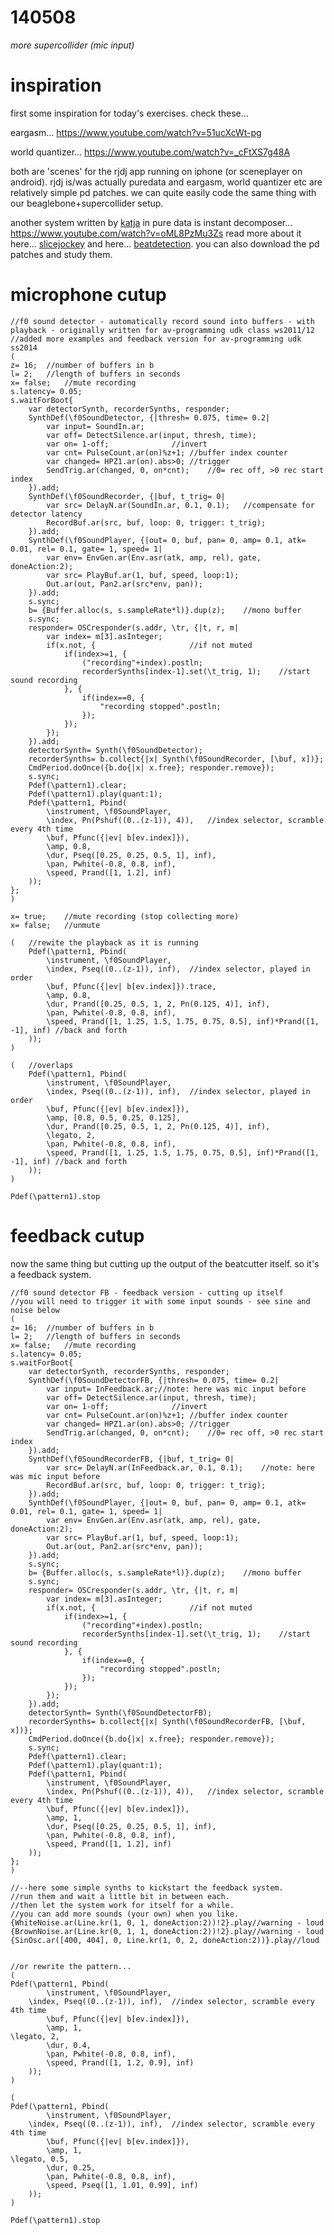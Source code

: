 140508
======

_more supercollider (mic input)_

inspiration
===========
first some inspiration for today's exercises.  check these...

eargasm... https://www.youtube.com/watch?v=51ucXcWt-pg

world quantizer... https://www.youtube.com/watch?v=_cFtXS7g48A

both are 'scenes' for the rjdj app running on iphone (or sceneplayer on android).
rjdj is/was actually puredata and eargasm, world quantizer etc are relatively simple pd patches.
we can quite easily code the same thing with our beaglebone+supercollider setup.

another system written by [katja](www.katjaas.nl) in pure data is instant decomposer... https://www.youtube.com/watch?v=oML8PzMu3Zs
read more about it here... [slicejockey](https://www.katjaas.nl/slicejockey/slicejockey.html) and here... [beatdetection](https://www.katjaas.nl/beatdetection/beatdetection.html).
you can also download the pd patches and study them.

microphone cutup
================

```supercollider
//f0 sound detector - automatically record sound into buffers - with playback - originally written for av-programming udk class ws2011/12
//added more examples and feedback version for av-programming udk ss2014
(
z= 16;	//number of buffers in b
l= 2;	//length of buffers in seconds
x= false;	//mute recording
s.latency= 0.05;
s.waitForBoot{
	var detectorSynth, recorderSynths, responder;
	SynthDef(\f0SoundDetector, {|thresh= 0.075, time= 0.2|
		var input= SoundIn.ar;
		var off= DetectSilence.ar(input, thresh, time);
		var on= 1-off;				//invert
		var cnt= PulseCount.ar(on)%z+1;	//buffer index counter
		var changed= HPZ1.ar(on).abs>0;	//trigger
		SendTrig.ar(changed, 0, on*cnt);	//0= rec off, >0 rec start index
	}).add;
	SynthDef(\f0SoundRecorder, {|buf, t_trig= 0|
		var src= DelayN.ar(SoundIn.ar, 0.1, 0.1);	//compensate for detector latency
		RecordBuf.ar(src, buf, loop: 0, trigger: t_trig);
	}).add;
	SynthDef(\f0SoundPlayer, {|out= 0, buf, pan= 0, amp= 0.1, atk= 0.01, rel= 0.1, gate= 1, speed= 1|
		var env= EnvGen.ar(Env.asr(atk, amp, rel), gate, doneAction:2);
		var src= PlayBuf.ar(1, buf, speed, loop:1);
		Out.ar(out, Pan2.ar(src*env, pan));
	}).add;
	s.sync;
	b= {Buffer.alloc(s, s.sampleRate*l)}.dup(z);	//mono buffer
	s.sync;
	responder= OSCresponder(s.addr, \tr, {|t, r, m|
		var index= m[3].asInteger;
		if(x.not, {						//if not muted
			if(index>=1, {
				("recording"+index).postln;
				recorderSynths[index-1].set(\t_trig, 1);	//start sound recording
			}, {
				if(index==0, {
					"recording stopped".postln;
				});
			});
		});
	}).add;
	detectorSynth= Synth(\f0SoundDetector);
	recorderSynths= b.collect{|x| Synth(\f0SoundRecorder, [\buf, x])};
	CmdPeriod.doOnce({b.do{|x| x.free}; responder.remove});
	s.sync;
	Pdef(\pattern1).clear;
	Pdef(\pattern1).play(quant:1);
	Pdef(\pattern1, Pbind(
		\instrument, \f0SoundPlayer,
		\index, Pn(Pshuf((0..(z-1)), 4)),	//index selector, scramble every 4th time
		\buf, Pfunc({|ev| b[ev.index]}),
		\amp, 0.8,
		\dur, Pseq([0.25, 0.25, 0.5, 1], inf),
		\pan, Pwhite(-0.8, 0.8, inf),
		\speed, Prand([1, 1.2], inf)
	));
};
)

x= true;	//mute recording (stop collecting more)
x= false;	//unmute

(	//rewite the playback as it is running
	Pdef(\pattern1, Pbind(
		\instrument, \f0SoundPlayer,
		\index, Pseq((0..(z-1)), inf),	//index selector, played in order
		\buf, Pfunc({|ev| b[ev.index]}).trace,
		\amp, 0.8,
		\dur, Prand([0.25, 0.5, 1, 2, Pn(0.125, 4)], inf),
		\pan, Pwhite(-0.8, 0.8, inf),
		\speed, Prand([1, 1.25, 1.5, 1.75, 0.75, 0.5], inf)*Prand([1, -1], inf)	//back and forth
	));
)

(	//overlaps
	Pdef(\pattern1, Pbind(
		\instrument, \f0SoundPlayer,
		\index, Pseq((0..(z-1)), inf),	//index selector, played in order
		\buf, Pfunc({|ev| b[ev.index]}),
		\amp, [0.8, 0.5, 0.25, 0.125],
		\dur, Prand([0.25, 0.5, 1, 2, Pn(0.125, 4)], inf),
		\legato, 2,
		\pan, Pwhite(-0.8, 0.8, inf),
		\speed, Prand([1, 1.25, 1.5, 1.75, 0.75, 0.5], inf)*Prand([1, -1], inf)	//back and forth
	));
)

Pdef(\pattern1).stop

```

feedback cutup
==============
now the same thing but cutting up the output of the beatcutter itself.  so it's a feedback system.

```supercollider
//f0 sound detector FB - feedback version - cutting up itself
//you will need to trigger it with some input sounds - see sine and noise below
(
z= 16;	//number of buffers in b
l= 2;	//length of buffers in seconds
x= false;	//mute recording
s.latency= 0.05;
s.waitForBoot{
	var detectorSynth, recorderSynths, responder;
	SynthDef(\f0SoundDetectorFB, {|thresh= 0.075, time= 0.2|
		var input= InFeedback.ar;//note: here was mic input before
		var off= DetectSilence.ar(input, thresh, time);
		var on= 1-off;				//invert
		var cnt= PulseCount.ar(on)%z+1;	//buffer index counter
		var changed= HPZ1.ar(on).abs>0;	//trigger
		SendTrig.ar(changed, 0, on*cnt);	//0= rec off, >0 rec start index
	}).add;
	SynthDef(\f0SoundRecorderFB, {|buf, t_trig= 0|
		var src= DelayN.ar(InFeedback.ar, 0.1, 0.1);	//note: here was mic input before
		RecordBuf.ar(src, buf, loop: 0, trigger: t_trig);
	}).add;
	SynthDef(\f0SoundPlayer, {|out= 0, buf, pan= 0, amp= 0.1, atk= 0.01, rel= 0.1, gate= 1, speed= 1|
		var env= EnvGen.ar(Env.asr(atk, amp, rel), gate, doneAction:2);
		var src= PlayBuf.ar(1, buf, speed, loop:1);
		Out.ar(out, Pan2.ar(src*env, pan));
	}).add;
	s.sync;
	b= {Buffer.alloc(s, s.sampleRate*l)}.dup(z);	//mono buffer
	s.sync;
	responder= OSCresponder(s.addr, \tr, {|t, r, m|
		var index= m[3].asInteger;
		if(x.not, {						//if not muted
			if(index>=1, {
				("recording"+index).postln;
				recorderSynths[index-1].set(\t_trig, 1);	//start sound recording
			}, {
				if(index==0, {
					"recording stopped".postln;
				});
			});
		});
	}).add;
	detectorSynth= Synth(\f0SoundDetectorFB);
	recorderSynths= b.collect{|x| Synth(\f0SoundRecorderFB, [\buf, x])};
	CmdPeriod.doOnce({b.do{|x| x.free}; responder.remove});
	s.sync;
	Pdef(\pattern1).clear;
	Pdef(\pattern1).play(quant:1);
	Pdef(\pattern1, Pbind(
		\instrument, \f0SoundPlayer,
		\index, Pn(Pshuf((0..(z-1)), 4)),	//index selector, scramble every 4th time
		\buf, Pfunc({|ev| b[ev.index]}),
		\amp, 1,
		\dur, Pseq([0.25, 0.25, 0.5, 1], inf),
		\pan, Pwhite(-0.8, 0.8, inf),
		\speed, Prand([1, 1.2], inf)
	));
};
)

//--here some simple synths to kickstart the feedback system.
//run them and wait a little bit in between each.
//then let the system work for itself for a while.
//you can add more sounds (your own) when you like.
{WhiteNoise.ar(Line.kr(1, 0, 1, doneAction:2))!2}.play//warning - loud
{BrownNoise.ar(Line.kr(0, 1, 1, doneAction:2))!2}.play//warning - loud
{SinOsc.ar([400, 404], 0, Line.kr(1, 0, 2, doneAction:2))}.play//loud


//or rewrite the pattern...
(
Pdef(\pattern1, Pbind(
		\instrument, \f0SoundPlayer,
	\index, Pseq((0..(z-1)), inf),	//index selector, scramble every 4th time
		\buf, Pfunc({|ev| b[ev.index]}),
		\amp, 1,
\legato, 2,
		\dur, 0.4,
		\pan, Pwhite(-0.8, 0.8, inf),
		\speed, Prand([1, 1.2, 0.9], inf)
	));
)

(
Pdef(\pattern1, Pbind(
		\instrument, \f0SoundPlayer,
	\index, Pseq((0..(z-1)), inf),	//index selector, scramble every 4th time
		\buf, Pfunc({|ev| b[ev.index]}),
		\amp, 1,
\legato, 0.5,
		\dur, 0.25,
		\pan, Pwhite(-0.8, 0.8, inf),
		\speed, Pseq([1, 1.01, 0.99], inf)
	));
)

Pdef(\pattern1).stop
```
